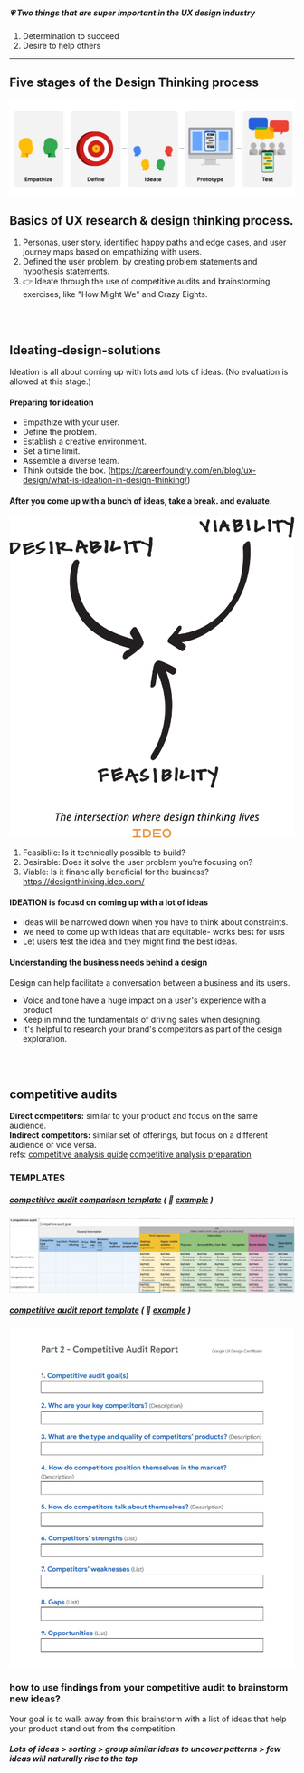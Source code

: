 ##### :heartpulse:  Two things that are super important in the UX design industry
1. Determination to succeed 
2. Desire to help others


___

## Five stages of the Design Thinking process
![ ](./images/ux-design-process.jpg)


## Basics of UX research & design thinking process. 
1. Personas, user story, identified happy paths and edge cases, and user journey maps based on empathizing with users.
2. Defined the user problem, by creating problem statements and hypothesis statements. 
3. :point_right: Ideate through the use of competitive audits and brainstorming exercises, like "How Might We" and Crazy Eights. 

<br/><br/>
## Ideating-design-solutions
Ideation is all about coming up with lots and lots of ideas. (No evaluation is allowed at this stage.)
#### Preparing for ideation
- Empathize with your user. 
- Define the problem. 
- Establish a creative environment.
- Set a time limit.
- Assemble a diverse team. 
- Think outside the box. (https://careerfoundry.com/en/blog/ux-design/what-is-ideation-in-design-thinking/)

####  After you come up with a bunch of ideas, take a break. and evaluate.
![design ideation](./images/DT-3-Design_Thinking.svg) 
1. Feasiblile: Is it technically possible to build? 
2. Desirable: Does it solve the user problem you're focusing on? 
3. Viable: Is it financially beneficial for the business? <br/>https://designthinking.ideo.com/

#### IDEATION is focusd on coming up with a lot of ideas
- ideas will be narrowed down when you have to think about constraints.
- we need to come up with ideas that are equitable- works best for usrs
- Let users test the idea and they might find the best ideas.

####  Understanding the business needs behind a design
Design can help facilitate a conversation between a business and its users.
- Voice and tone have a huge impact on a user's experience with a product
- Keep in mind the fundamentals of driving sales when designing.
- it's helpful to research your brand's competitors as part of the design exploration.


<br/><br/>
##  competitive audits
<b> Direct competitors:</b> similar to your product and focus on the same audience.<br/>
<b> Indirect competitors:</b> similar set of offerings, but focus on a different audience or vice versa.<br/>
refs: 
[competitive analysis quide](https://www.toptal.com/product-managers/freelance/product-designer-guide-to-competitive-analysis)
[competitive analysis preparation](https://edwardlowe.org/how-to-conduct-and-prepare-a-competitive-analysis/)

###  TEMPLATES
##### [competitive audit comparison template](https://docs.google.com/spreadsheets/d/1LVg_P5m-BkbHq_bc6_chsXOjpCgHicccRrvBwnau5y0/template/preview?resourcekey=0-JvbWRktWTVmeAPI2Mx2q9Q) ( :watermelon: [example](https://docs.google.com/spreadsheets/d/1OoIrE_H-rS7girFJpopQ0CBSuM98stuBFPNa-vMP5ls/template/preview#gid=2073884517) )

![](./images/Competitive-audit-template.jpg)

##### [competitive audit report template](https://docs.google.com/document/u/3/d/1PR1TfbyJLiBaYDkDpuKY9IR6OeSMmwLGll0XhPxN0Q4/template/preview) ( :shaved_ice: [example](https://docs.google.com/document/d/1lExH--Wky12432L7lUCkd6M7JOCLU7QTrlUgrOafnCg/template/preview#heading=h.ro6simovwtk5) )
![](./images/Competitive-Audit-Report.jpg)

### how to use findings from your competitive audit to brainstorm new ideas?
Your goal is to walk away from this brainstorm with a list of ideas that help your product stand out from the competition.
##### Lots of ideas >  sorting > group similar ideas to uncover patterns > few ideas will naturally rise to the top
